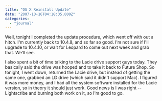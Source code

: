 ```yaml
---
title: "OS X Reinstall Update"
date: "2007-10-16T04:18:35.000Z"
categories: 
  - "journal"
---
```


Well, tonight I completed the update procedure, which went off with out a hitch. I'm currently back to 10.4.8, and so far so good. I'm not sure if I'll upgrade to 10.4.10, or wait for Leopard to come out next week and grab that. We'll see.

I also spent a bit of time talking to the Lacie drive support guys today. They basically said the drive was hooped and to take it back to Future Shop. So tonight, I went down, returned the Lacie drive, but instead of getting the same one, grabbed an LG drive (which said it didn't support Mac). I figured it was more money, and I had all the system software installed for the Lacie version, so in theory it should just work. Good news is I was right -- Lightscribe and burning both work on it, so I'm good to go.
